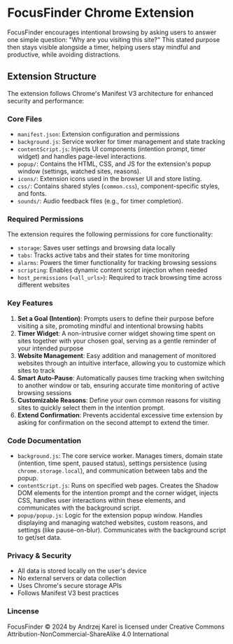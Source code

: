 # FocusFinder Chrome Extension

FocusFinder encourages intentional browsing by asking users to answer one simple question: "Why are you visiting this site?" This stated purpose then stays visible alongside a timer, helping users stay mindful and productive, while avoiding distractions.

## Extension Structure

The extension follows Chrome's Manifest V3 architecture for enhanced security and performance:

### Core Files
- `manifest.json`: Extension configuration and permissions
- `background.js`: Service worker for timer management and state tracking
- `contentScript.js`: Injects UI components (intention prompt, timer widget) and handles page-level interactions.
- `popup/`: Contains the HTML, CSS, and JS for the extension's popup window (settings, watched sites, reasons).
- `icons/`: Extension icons used in the browser UI and store listing.
- `css/`: Contains shared styles (`common.css`), component-specific styles, and fonts.
- `sounds/`: Audio feedback files (e.g., for timer completion).

### Required Permissions
The extension requires the following permissions for core functionality:

- `storage`: Saves user settings and browsing data locally
- `tabs`: Tracks active tabs and their states for time monitoring
- `alarms`: Powers the timer functionality for tracking browsing sessions
- `scripting`: Enables dynamic content script injection when needed
- `host_permissions` (`<all_urls>`): Required to track browsing time across different websites

### Key Features
1. **Set a Goal (Intention)**: Prompts users to define their purpose before visiting a site, promoting mindful and intentional browsing habits
2. **Timer Widget**: A non-intrusive corner widget showing time spent on sites together with your chosen goal, serving as a gentle reminder of your intended purpose
3. **Website Management**: Easy addition and management of monitored websites through an intuitive interface, allowing you to customize which sites to track
4. **Smart Auto-Pause**: Automatically pauses time tracking when switching to another window or tab, ensuring accurate time monitoring of active browsing sessions
5. **Customizable Reasons**: Define your own common reasons for visiting sites to quickly select them in the intention prompt.
6. **Extend Confirmation**: Prevents accidental excessive time extension by asking for confirmation on the second attempt to extend the timer.

### Code Documentation
- `background.js`: The core service worker. Manages timers, domain state (intention, time spent, paused status), settings persistence (using `chrome.storage.local`), and communication between tabs and the popup.
- `contentScript.js`: Runs on specified web pages. Creates the Shadow DOM elements for the intention prompt and the corner widget, injects CSS, handles user interactions within these elements, and communicates with the background script.
- `popup/popup.js`: Logic for the extension popup window. Handles displaying and managing watched websites, custom reasons, and settings (like pause-on-blur). Communicates with the background script to get/set data.

### Privacy & Security
- All data is stored locally on the user's device
- No external servers or data collection
- Uses Chrome's secure storage APIs
- Follows Manifest V3 best practices

### Lincense
FocusFinder © 2024 by Andrzej Karel is licensed under Creative Commons Attribution-NonCommercial-ShareAlike 4.0 International 